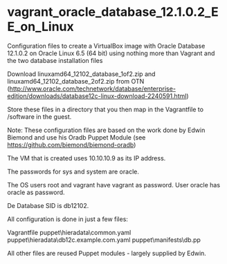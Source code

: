vagrant_oracle_database_12.1.0.2_EE_on_Linux
============================================

Configuration files to create a VirtualBox image with Oracle Database 12.1.0.2 on Oracle Linux 6.5 (64 bit) using nothing more  than Vagrant and the two database installation files

Download linuxamd64_12102_database_1of2.zip and linuxamd64_12102_database_2of2.zip from OTN (http://www.oracle.com/technetwork/database/enterprise-edition/downloads/database12c-linux-download-2240591.html)

Store these files in a directory that you then map in the Vagrantfile to /software in the guest.

Note: These configuration files are based on the work done by Edwin Biemond and use his Oradb Puppet Module (see https://github.com/biemond/biemond-oradb)

The VM that is created uses 10.10.10.9 as its IP address.

The passwords for sys and system are oracle.

The OS users root and  vagrant have vagrant as password. User oracle has oracle as password.

De Database SID is db12102.

All configuration is done in just a few files:

Vagrantfile
puppet\hieradata\common.yaml
puppet\hieradata\db12c.example.com.yaml
puppet\manifests\db.pp

All other files are reused Puppet modules - largely supplied by Edwin.

